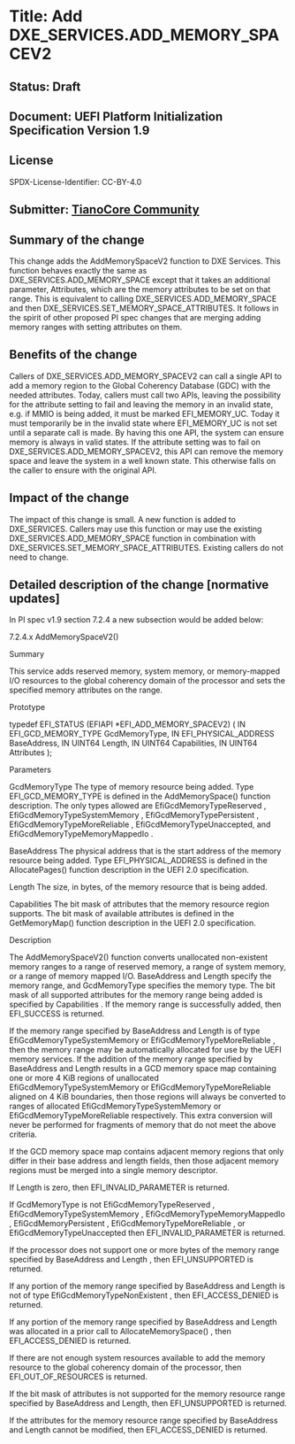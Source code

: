 # Title: Add DXE_SERVICES.ADD_MEMORY_SPACEV2

## Status: Draft

## Document: UEFI Platform Initialization Specification Version 1.9

## License

SPDX-License-Identifier: CC-BY-4.0

## Submitter: [TianoCore Community](https://www.tianocore.org)

## Summary of the change

This change adds the AddMemorySpaceV2 function to DXE Services. This function behaves exactly the same as
DXE_SERVICES.ADD_MEMORY_SPACE except that it takes an additional parameter, Attributes, which are the memory
attributes to be set on that range. This is equivalent to calling DXE_SERVICES.ADD_MEMORY_SPACE and then
DXE_SERVICES.SET_MEMORY_SPACE_ATTRIBUTES. It follows in the spirit of other proposed PI spec changes that are
merging adding memory ranges with setting attributes on them.

## Benefits of the change

Callers of DXE_SERVICES.ADD_MEMORY_SPACEV2 can call a single API to add a memory region to the Global Coherency
Database (GDC) with the needed attributes. Today, callers must call two APIs, leaving the possibility for the attribute
setting to fail and leaving the memory in an invalid state, e.g. if MMIO is being added, it must be marked
EFI_MEMORY_UC. Today it must temporarily be in the invalid state where EFI_MEMORY_UC is not set until a separate call
is made. By having this one API, the system can ensure memory is always in valid states. If the attribute setting was
to fail on DXE_SERVICES.ADD_MEMORY_SPACEV2, this API can remove the memory space and leave the system in a well known
state. This otherwise falls on the caller to ensure with the original API.

## Impact of the change

The impact of this change is small. A new function is added to DXE_SERVICES. Callers may use this function or may use
the existing DXE_SERVICES.ADD_MEMORY_SPACE function in combination with DXE_SERVICES.SET_MEMORY_SPACE_ATTRIBUTES.
Existing callers do not need to change.

## Detailed description of the change [normative updates]

In PI spec v1.9 section 7.2.4 a new subsection would be added below:

7.2.4.x AddMemorySpaceV2()

Summary

This service adds reserved memory, system memory, or memory-mapped I/O resources to the global coherency domain of the processor
and sets the specified memory attributes on the range.

Prototype

typedef
EFI_STATUS
(EFIAPI *EFI_ADD_MEMORY_SPACEV2) (
  IN EFI_GCD_MEMORY_TYPE    GcdMemoryType,
  IN EFI_PHYSICAL_ADDRESS   BaseAddress,
  IN UINT64                 Length,
  IN UINT64                 Capabilities,
  IN UINT64                 Attributes
  );

Parameters

GcdMemoryType
The type of memory resource being added. Type EFI_GCD_MEMORY_TYPE is defined in the AddMemorySpace() function description. The only types allowed are EfiGcdMemoryTypeReserved , EfiGcdMemoryTypeSystemMemory , EfiGcdMemoryTypePersistent , EfiGcdMemoryTypeMoreReliable , EfiGcdMemoryTypeUnaccepted, and EfiGcdMemoryTypeMemoryMappedIo .

BaseAddress
The physical address that is the start address of the memory resource being added. Type EFI_PHYSICAL_ADDRESS is defined in the AllocatePages() function description in the UEFI 2.0 specification.

Length
The size, in bytes, of the memory resource that is being added.

Capabilities
The bit mask of attributes that the memory resource region supports. The bit mask of available attributes is defined in the GetMemoryMap() function description in the UEFI 2.0 specification.

Description

The AddMemorySpaceV2() function converts unallocated non-existent memory ranges to a range of reserved memory, a range of system memory, or a range of memory mapped I/O. BaseAddress and Length specify the memory range, and GcdMemoryType specifies the memory type. The bit mask of all supported attributes for the memory range being added is specified by Capabilities . If the memory range is successfully added, then EFI_SUCCESS is returned.

If the memory range specified by BaseAddress and Length is of type EfiGcdMemoryTypeSystemMemory or EfiGcdMemoryTypeMoreReliable , then the memory range may be automatically allocated for use by the UEFI memory services. If the addition of the memory range specified by BaseAddress and Length results in a GCD memory space map containing one or more 4 KiB regions of unallocated EfiGcdMemoryTypeSystemMemory or EfiGcdMemoryTypeMoreReliable aligned on 4 KiB boundaries, then those regions will always be converted to ranges of allocated EfiGcdMemoryTypeSystemMemory or EfiGcdMemoryTypeMoreReliable respectively. This extra conversion will never be performed for fragments of memory that do not meet the above criteria.

If the GCD memory space map contains adjacent memory regions that only differ in their base address and length fields, then those adjacent memory regions must be merged into a single memory descriptor.

If Length is zero, then EFI_INVALID_PARAMETER is returned.

If GcdMemoryType is not EfiGcdMemoryTypeReserved , EfiGcdMemoryTypeSystemMemory , EfiGcdMemoryTypeMemoryMappedIo , EfiGcdMemoryPersistent , EfiGcdMemoryTypeMoreReliable , or EfiGcdMemoryTypeUnaccepted then EFI_INVALID_PARAMETER is returned.

If the processor does not support one or more bytes of the memory range specified by BaseAddress and Length , then EFI_UNSUPPORTED is returned.

If any portion of the memory range specified by BaseAddress and Length is not of type EfiGcdMemoryTypeNonExistent , then EFI_ACCESS_DENIED is returned.

If any portion of the memory range specified by BaseAddress and Length was allocated in a prior call to AllocateMemorySpace() , then EFI_ACCESS_DENIED is returned.

If there are not enough system resources available to add the memory resource to the global coherency domain of the processor, then EFI_OUT_OF_RESOURCES is returned.

If the bit mask of attributes is not supported for the memory resource range specified by BaseAddress and Length, then EFI_UNSUPPORTED
is returned.

If the attributes for the memory resource range specified by BaseAddress and Length cannot be modified, then EFI_ACCESS_DENIED is returned.
